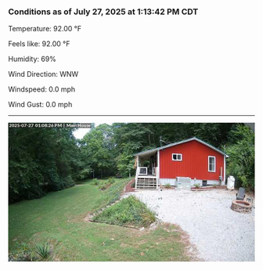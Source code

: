 ### Conditions as of July 27, 2025 at 1:13:42 PM CDT 

Temperature: 92.00 &deg;F

Feels like: 92.00 &deg;F

Humidity: 69%

Wind Direction: WNW

Windspeed: 0.0 mph

Wind Gust: 0.0 mph

---

<img src="./images/latest.jpeg"/>

